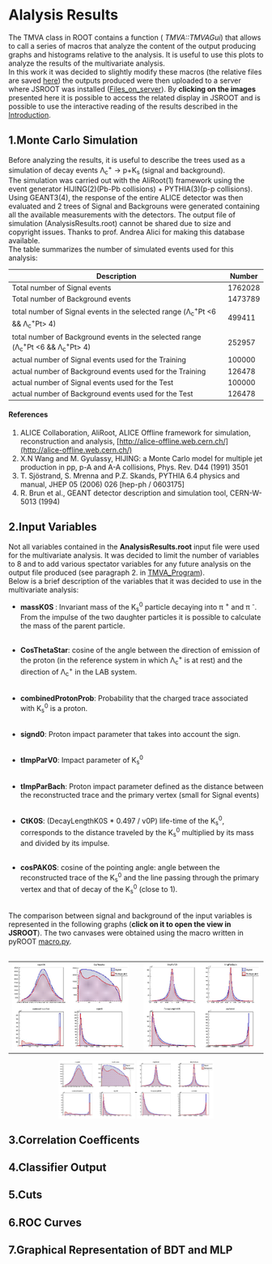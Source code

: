 # Alalysis Results 

The TMVA class in ROOT contains a function (<i> TMVA::TMVAGui</i>) that allows to call a series of macros that analyze the content of the output producing graphs and histograms relative to the analysis. It is useful to use this plots to analyze the results of the multivariate analysis.<br>In this work it was decided to slightly modify these macros (the relative files are saved [here](https://github.com/gianpierovignola/project/tree/master/JSROOT)) the outputs produced were then uploaded to a server where JSROOT was installed ([Files_on_server](https://github.com/gianpierovignola/project/tree/master/JSROOT/Files_on_server)). By <b>clicking on the images</b> presented here it is possible to access the related display in JSROOT and is possible to use the interactive reading of the results described in the [Introduction](https://github.com/gianpierovignola/project/blob/master/00_Introduction.md).

## 1.Monte Carlo Simulation

Before analyzing the results, it is useful to describe the trees used as a simulation of decay events Λ<sub>c</sub><sup>+</sup> → p+K<sub>s</sub> (signal and background).<br>
The simulation was carried out with the AliRoot(1) framework using the event generator HIJING(2)(Pb-Pb collisions) + PYTHIA(3)(p-p collisions). Using GEANT3(4), the response of the entire ALICE detector was then evaluated and 2 trees of Signal and Backgrouns were generated containing all the available measurements with the detectors. The output file of simulation (AnalysisResults.root) cannot be shared due to size and copyright issues. Thanks to prof. Andrea Alici for making this database available. <br>
The table summarizes the number of simulated events used for this analysis:

|Description|Number|
|-----------|------|
Total number of Signal events|1762028
Total number of Background events|1473789
total number of Signal events in the selected range (Λ<sub>c</sub><sup>+</sup>Pt <6 && Λ<sub>c</sub><sup>+</sup>Pt> 4)|499411
total number of Background events in the selected range (Λ<sub>c</sub><sup>+</sup>Pt <6 && Λ<sub>c</sub><sup>+</sup>Pt> 4)|252957
actual number of Signal events used for the Training|100000
actual number of Background events used for the Training|126478
actual number of Signal events used for the Test|100000
actual number of Background events used for the Test|126478


#### References
1) ALICE Collaboration, AliRoot, ALICE Offline framework for simulation, reconstruction and analysis, [http://alice-offline.web.cern.ch/](http://alice-offline.web.cern.ch/)<br>
2) X.N Wang and M. Gyulassy, HIJING: a Monte Carlo model for multiple jet production in pp, p-A and A-A collisions, Phys. Rev. D44 (1991) 3501<br>
3) T. Sjöstrand, S. Mrenna and P.Z. Skands, PYTHIA 6.4 physics and manual, JHEP 05 (2006) 026 [hep-ph / 0603175]<br>
4) R. Brun et al., GEANT detector description and simulation tool, CERN-W-5013 (1994)<br>


## 2.Input Variables 

Not all variables contained in the <b>AnalysisResults.root</b> input file were used for the multivariate analysis. It was decided to limit the number of variables to 8 and to add various spectator variables for any future analysis on the output file produced (see paragraph 2. in [TMVA_Program](https://github.com/gianpierovignola/project/blob/master/01_TMVA_Program.ipynb)).<br>
Below is a brief description of the variables that it was decided to use in the multivariate analysis:

* <b> massK0S </b>: Invariant mass of the K<sub>s</sub><sup>0</sup> particle decaying into π <sup>+</sup> and π <sup>-</sup>. From the impulse of the two daughter particles it is possible to calculate the mass of the parent particle.<br><br>

* <b>CosThetaStar</b>: cosine of the angle between the direction of emission of the proton (in the reference system in which Λ<sub>c</sub><sup>+</sup> is at rest) and the direction of Λ<sub>c</sub><sup>+</sup> in the LAB system. <br> <br>
* <b>combinedProtonProb</b>: Probability that the charged trace associated with K<sub>s</sub><sup>0</sup> is a proton. <br> <br>
* <b>signd0</b>: Proton impact parameter that takes into account the sign.<br><br>
* <b>tImpParV0</b>: Impact parameter of K<sub>s</sub><sup>0</sup><br><br>
* <b>tImpParBach</b>: Proton impact parameter defined as the distance between the reconstructed trace and the primary vertex (small for Signal events) <br> <br>
* <b>CtK0S</b>: (DecayLengthK0S * 0.497 / v0P) life-time of the K<sub>s</sub><sup>0</sup>, corresponds to the distance traveled by the K<sub>s</sub><sup>0</sup> multiplied by its mass and divided by its impulse. <br> <br>
* <b>cosPAK0S</b>: cosine of the pointing angle: angle between the reconstructed trace of the K<sub>s</sub><sup>0</sup> and the line passing through the primary vertex and that of decay of the K<sub>s</sub><sup>0</sup> (close to 1). <br> <br>

The comparison between signal and background of the input variables is represented in the following graphs (<b>click on it to open the view in JSROOT</b>). The two canvases were obtained using the macro written in pyROOT [macro.py](https://github.com/gianpierovignola/project/blob/master/JSROOT/macro.py).
<br><br>
<table cellspacing="0" cellpadding="0" width="70%">
<tr><td>
    <a href="https://jsrootsoftwareandcomputing.000webhostapp.com/rootfile/Input_Variables_1.html" target="_blank"> 
        <img src="img/Input_Variables_1.jpg" width="100%" align="center" title="Input_Variables_1.jpg">
    </a>
<td>        </td>
</td><td>
    <a href="https://jsrootsoftwareandcomputing.000webhostapp.com/rootfile/Input_Variables_2.html" target="_blank"> 
        <img src="img/Input_Variables_2.jpg" width="100%" align="center" title="Input_Variables_2.jpg">
    </a>
</td></tr>
</table>

<center>
 <a href="https://jsrootsoftwareandcomputing.000webhostapp.com/rootfile/Input_Variables_1.html"> 
        <img src="img/Input_Variables_1.jpg" width="30%" align="center" title="Input_Variables_1.jpg">
    </a>

<a href="https://jsrootsoftwareandcomputing.000webhostapp.com/rootfile/Input_Variables_2.html"> 
        <img src="img/Input_Variables_2.jpg" width="30%" align="center" title="Input_Variables_2.jpg">
    </a>
</center>


## 3.Correlation Coefficents 
## 4.Classifier Output
## 5.Cuts
## 6.ROC Curves 
## 7.Graphical Representation of BDT and MLP
